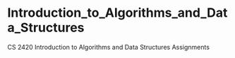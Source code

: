 # Introduction_to_Algorithms_and_Data_Structures
CS 2420 Introduction to Algorithms and Data Structures Assignments
